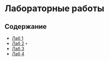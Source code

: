 # Лабораторные работы

## Содержание

- [Лаб 1](./lab1/README.md)
- [Лаб 2](https://github.com/JKearnsl/BMPDecoding/blob/master/README.md) `+`
- [Лаб 3](./lab3/README.md)
- [Лаб 4](./lab4/README.md)
